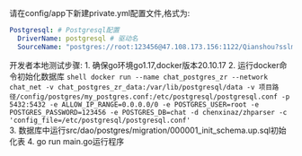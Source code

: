 请在config/app下新建private.yml配置文件,格式为:
```yaml
Postgresql: # Postgresql配置
  DriverName: postgresql # 驱动名
  SourceName: "postgres://root:123456@47.108.173.156:1122/Qianshou?sslmode=disable&pool_max_conns=10"
```
开发者本地测试步骤:
    1. 确保go环境go1.17,docker版本20.10.17 
    2. 运行docker命令初始化数据库
    ```shell
    docker run --name chat_postgres_zr --network chat_net -v chat_postgres_zr_data:/var/lib/postgresql/data -v 项目路径/config/postgres/my_postgres.conf:/etc/postgresql/postgresql.conf -p 5432:5432 -e ALLOW_IP_RANGE=0.0.0.0/0 -e POSTGRES_USER=root -e POSTGRES_PASSWORD=123456 -e POSTGRES_DB=chat -d chenxinaz/zhparser -c 'config_file=/etc/postgresql/postgresql.conf'
    ```  
    3. 数据库中运行src/dao/postgres/migration/000001_init_schema.up.sql初始化表
    4. go run main.go运行程序
